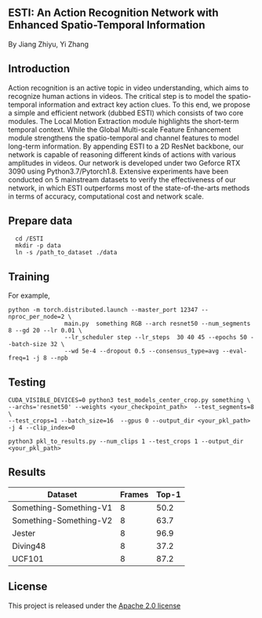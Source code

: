 
ESTI: An Action Recognition Network with Enhanced Spatio-Temporal Information
---------------------
By Jiang Zhiyu, Yi Zhang



Introduction
----------------
Action recognition is an active topic in video understanding, which aims to recognize human actions in videos. The critical step is to model the spatio-temporal information and extract key action clues. To this end, we propose a simple and efficient network (dubbed ESTI) which consists of two core modules. The Local Motion Extraction module highlights the short-term temporal context. While the Global Multi-scale Feature Enhancement module strengthens the spatio-temporal and channel features to model long-term information. By appending ESTI to a 2D ResNet backbone, our network is capable of reasoning different kinds of actions with various amplitudes in videos. Our network is developed under two Geforce RTX 3090 using Python3.7/Pytorch1.8. Extensive experiments have been conducted on 5 mainstream datasets to verify the effectiveness of our network, in which ESTI outperforms most of the state-of-the-arts methods in terms of accuracy, computational cost and network scale.

Prepare data
----------
```
  cd /ESTI
  mkdir -p data
  ln -s /path_to_dataset ./data
```

Training
--------------
For example,
```shell
python -m torch.distributed.launch --master_port 12347 --nproc_per_node=2 \
                main.py  something RGB --arch resnet50 --num_segments 8 --gd 20 --lr 0.01 \
                --lr_scheduler step --lr_steps  30 40 45 --epochs 50 --batch-size 32 \
                --wd 5e-4 --dropout 0.5 --consensus_type=avg --eval-freq=1 -j 8 --npb
```



Testing
-----------
```shell
CUDA_VISIBLE_DEVICES=0 python3 test_models_center_crop.py something \
--archs='resnet50' --weights <your_checkpoint_path>  --test_segments=8  \
--test_crops=1 --batch_size=16  --gpus 0 --output_dir <your_pkl_path> -j 4 --clip_index=0
```
```shell
python3 pkl_to_results.py --num_clips 1 --test_crops 1 --output_dir <your_pkl_path>  
```

Results
---------
| Dataset                | Frames | Top-1 |
|------------------------|--------|-------|
| Something-Something-V1 | 8      | 50.2  |
| Something-Something-V2 | 8      | 63.7  |
| Jester                 | 8      | 96.9  |
| Diving48               | 8      | 37.2  |
| UCF101                 | 8      | 87.2  |


License
--------
This project is released under the [Apache 2.0 license](LICENSE)
